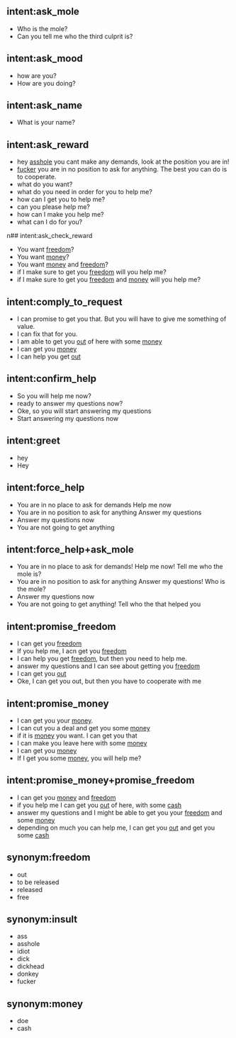 ## intent:ask_mole
- Who is the mole?
- Can you tell me who the third culprit is? 

## intent:ask_mood
- how are you?
- How are you doing? 

## intent:ask_name
- What is your name? 

## intent:ask_reward
- hey [asshole](insult) you cant make any demands, look at the position you are in!
- [fucker](insult) you are in no position to ask for anything. The best you can do is to cooperate.
- what do you want?
- what do you need in order for you to help me?
- how can I get you to help me?
- can you please help me?
- how can I make you help me?
- what can I do for you?

n## intent:ask_check_reward
- You want [freedom](freedom)?
- You want [money](reward)?
- You want [money](reward) and [freedom](freedom)?
- if I make sure to get you [freedom](freedom) will you help me?
- if I make sure to get you [freedom](freedom) and [money](reward) will you help me?

## intent:comply_to_request
- I can promise to get you that. But you will have to give me something of value.
- I can fix that for you.
- I am able to get you [out](freedom) of here with some [money](reward)
- I can get you [money](reward)
- I can help you get [out](freedom)

## intent:confirm_help
- So you will help me now?
- ready to answer my questions now?
- Oke, so you will start answering my questions
- Start answering my questions now

## intent:greet
- hey
- Hey

## intent:force_help
- You are in no place to ask for demands Help me now
- You are in no position to ask for anything Answer my questions
- Answer my questions now
- You are not going to get anything

## intent:force_help+ask_mole
- You are in no place to ask for demands! Help me now! Tell me who the mole is?
- You are in no position to ask for anything Answer my questions! Who is the mole?
- Answer my questions now
- You are not going to get anything! Tell who the that helped you


## intent:promise_freedom
- I can get you [freedom](freedom)
- If you help me, I acn get you [freedom](freedom)
- I can help you get [freedom](freedom), but then you need to help me.
- answer my questions and I can see about getting you [freedom](freedom)
- I can get you [out](freedom)
- Oke, I can get you out, but then you have to cooperate with me 

## intent:promise_money
- I can get you your [money](reward).
- I can cut you a deal and get you some [money](reward)
- if it is [money](reward) you want. I can get you that
- I can make you leave here with some [money](reward)
- I can get you [money](reward)
- If I get you some [money](reward), you will help me? 

## intent:promise_money+promise_freedom
- I can get you [money](reward) and [freedom](freedom)
- if you help me I can get you [out](freedom) of here, with some [cash](reward)
- answer my questions and I might be able to get you your [freedom](freedom) and some [money](reward)
- depending on much you can help me, I can get you [out](freedom) and get you some [cash](reward)

## synonym:freedom
- out
- to be released
- released
- free

## synonym:insult
- ass
- asshole
- idiot
- dick
- dickhead
- donkey
- fucker

## synonym:money
- doe
- cash
